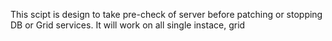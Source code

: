 This scipt is design to take pre-check of server before patching or stopping DB or Grid services.
It will work on all single instace, grid
